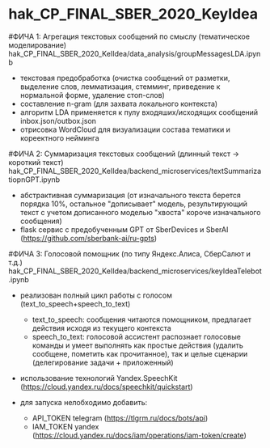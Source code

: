 # hak_CP_FINAL_SBER_2020_KeyIdea

#ФИЧА 1: Агрегация текстовых сообщений по смыслу (тематическое моделирование)
hak_CP_FINAL_SBER_2020_KeIIdea/data_analysis/groupMessagesLDA.ipynb

 - текстовая предобработка (очистка сообщений от разметки, выделение слов, лемматизация, стемминг, приведение к нормальной форме, удаление стоп-слов)
 - составление n-gram (для захвата локального контекста)
 - алгоритм LDA применяется к пулу входяших/исходящих сообщений inbox.json/outbox.json
 - отрисовка WordCloud для визуализации состава тематики и кореектного нейминга
 
 
#ФИЧА 2: Суммаризация текстовых сообщений (длинный текст -> короткий текст)
hak_CP_FINAL_SBER_2020_KeIIdea/backend_microservices/textSummarizatiopnGPT.ipynb

 - абстрактивная суммаризация (от изначального текста берется порядка 10%, остальное "дописывает" модель, результирующий текст с учетом дописанного моделью "хвоста" короче изначального сообщения)
 - flask сервис с предобученным GPT от SberDevices и SberAI (https://github.com/sberbank-ai/ru-gpts)
 
 
#ФИЧА 3: Голосовой помощник (по типу Яндекс.Алиса, СберСалют и т.д.)
hak_CP_FINAL_SBER_2020_KeIIdea/backend_microservices/keyIdeaTelebot.ipynb

 - реализован полный цикл работы с голосом (text_to_speech+speech_to_text)
   - text_to_speech: сообщения читаются помощником, предлагает действия исходя из текущего контекста
   - speech_to_text: голосовой ассистент распознает голосовые команды и умеет выполнять как простые действия (удалить сообщене, пометить как прочитанное), так и целые сценарии (делегирование задачи + приложенный)

 - использование технологий Yandex.SpeechKit (https://cloud.yandex.ru/docs/speechkit/quickstart)
 - для запуска нелобходимо добавить:
   - API_TOKEN telegram (https://tlgrm.ru/docs/bots/api)
   - IAM_TOKEN yandex (https://cloud.yandex.ru/docs/iam/operations/iam-token/create)
 
